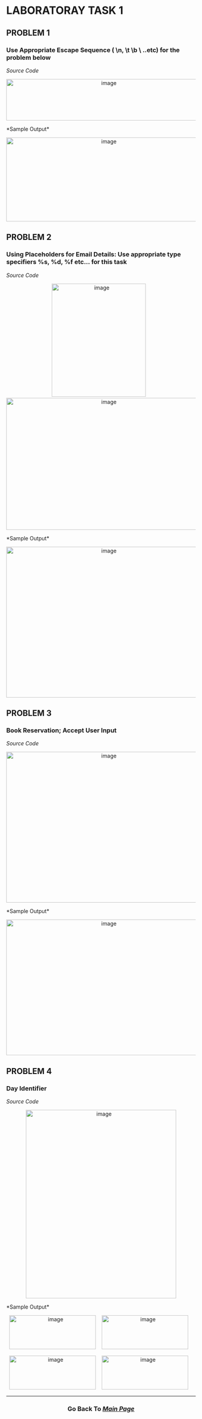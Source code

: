 # **LABORATORAY TASK 1**

## PROBLEM 1
### Use Appropriate Escape Sequence ( \n, \t \b \ ..etc) for the problem below  
*Source Code* 
<p align="center">
  <img width="530" height="110" alt="image" src="https://github.com/user-attachments/assets/760ae079-5e08-4f19-9f15-470016712d77" /> 
</p>
*Sample Output*
<p align="center">
  <img width="530" height="223" alt="image" src="https://github.com/user-attachments/assets/12282822-b2d8-4b38-afec-557955a69769" />  
</p>

## PROBLEM 2
### Using Placeholders for Email Details: Use appropriate type specifiers %s, %d, %f etc... for this task  
*Source Code*  
<p align="center">
  <img width="250" height="300" alt="image" src="https://github.com/user-attachments/assets/28e0606c-e00c-4483-8422-dafc7f417d58" />
  &nbsp;&nbsp;
  <img width="530" height="350" alt="image" src="https://github.com/user-attachments/assets/f66ef552-0a98-4804-b95e-372ad2b89007" />
</p>
*Sample Output*  
<p align="center">
  <img width="530" height="400" alt="image" src="https://github.com/user-attachments/assets/2269e3b2-67b0-41ae-aa48-edd061b3e5a8" />  
</p>

## PROBLEM 3
### Book Reservation; Accept User Input
*Source Code*  
<p align="center">
  <img width="530" height="400" alt="image" src="https://github.com/user-attachments/assets/13f5b893-7f69-46c9-861e-8523997f361e" />  
</p>
*Sample Output*  
<p align="center">
  <img width="530" height="360" alt="image" src="https://github.com/user-attachments/assets/5a08b036-e37d-41da-bec0-0a959fe12b63" />  
</p>

## PROBLEM 4
### Day Identifier
*Source Code* 
<p align="center">
  <img width="400" height="500" alt="image" src="https://github.com/user-attachments/assets/a85cb364-1631-4058-a6fd-ffc298fb5551" />  
</p>
*Sample Output*  
<p align="center"> 
  <img width="230" height="90" alt="image" src="https://github.com/user-attachments/assets/4fd1f3f0-b86a-4c0d-ad56-5c97631d90b7" />  
  &nbsp;&nbsp;
  <img width="230" height="90" alt="image" src="https://github.com/user-attachments/assets/a528bb9a-411f-42ff-a740-9240d14f7d79" /> 
  &nbsp;&nbsp;
</p>  
<p align="center"> 
  <img width="230" height="90" alt="image" src="https://github.com/user-attachments/assets/91943c28-58c1-4586-837b-bda6982d02f6" />
  &nbsp;&nbsp;
  <img width="230" height="90" alt="image" src="https://github.com/user-attachments/assets/bba016ee-23cb-4530-8b59-785215499bd2" />
  &nbsp;&nbsp;
</p>

---  

### <p align="center"> Go Back To [*Main Page*](https://noeljustine.github.io/7OOP-PORTFOLIO/)

 
  
  



